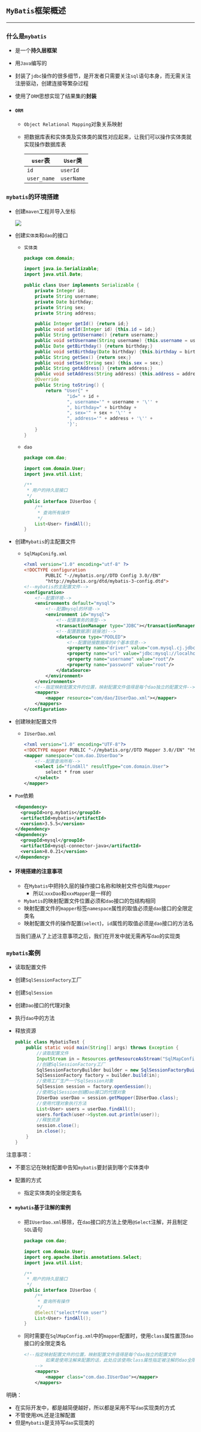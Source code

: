 ## `MyBatis`框架概述

---

### 什么是`mybatis`

- 是一个**持久层框架**
- 用`Java`编写的
- 封装了`jdbc`操作的很多细节，是开发者只需要关注`sql`语句本身，而无需关注注册驱动，创建连接等繁杂过程
- 使用了`ORM`思想实现了结果集的**封装**

- #### `ORM`

  - `Object Relational Mapping`对象关系映射

  - 把数据库表和实体类及实体类的属性对应起来，让我们可以操作实体类就实现操作数据库表

    | `user`表    | `User`类   |
    | ----------- | ---------- |
    | `id`        | `userId`   |
    | `user_name` | `userName` |

### `mybatis`的环境搭建

- 创建`maven`工程并导入坐标

  ![](https://tva1.sinaimg.cn/large/007S8ZIlly1ghhjnzgvpxj30d40hy75f.jpg)

- 创建`实体类`和`dao`的接口

  - `实体类`

    ```java
    package com.domain;
    
    import java.io.Serializable;
    import java.util.Date;
    
    public class User implements Serializable {
        private Integer id;
        private String username;
        private Date birthday;
        private String sex;
        private String address;
    
        public Integer getId() {return id;}
        public void setId(Integer id) {this.id = id;}
        public String getUsername() {return username;}
        public void setUsername(String username) {this.username = username;}
        public Date getBirthday() {return birthday;}
        public void setBirthday(Date birthday) {this.birthday = birthday;}
        public String getSex() {return sex;}
        public void setSex(String sex) {this.sex = sex;}
        public String getAddress() {return address;}
        public void setAddress(String address) {this.address = address;}
        @Override
        public String toString() {
            return "User{" +
                    "id=" + id +
                    ", username='" + username + '\'' +
                    ", birthday=" + birthday +
                    ", sex='" + sex + '\'' +
                    ", address='" + address + '\'' +
                    '}';
        }
    }
    ```

  - `dao`

    ```java
    package com.dao;
    
    import com.domain.User;
    import java.util.List;
    
    /**
     * 用户的持久层接口
     */
    public interface IUserDao {
        /**
         * 查询所有操作
         */
        List<User> findAll();
    }
    ```

    

- 创建`Mybatis`的主配置文件

  - `SqlMapConifg.xml`

    ```xml
    <?xml version="1.0" encoding="utf-8" ?>
    <!DOCTYPE configuration
            PUBLIC "-//mybatis.org//DTD Config 3.0//EN"
            "http://mybatis.org/dtd/mybatis-3-config.dtd">
    <!--mybatis的主配置文件-->
    <configuration>
        <!--配置环境-->
        <environments default="mysql">
            <!--配置mysql的环境-->
            <environment id="mysql">
                <!--配置事务的类型-->
                <transactionManager type="JDBC"></transactionManager>
                <!--配置数据源(链接池)-->
                <dataSource type="POOLED">
                    <!--配置链接数据库的4个基本信息-->
                    <property name="driver" value="com.mysql.cj.jdbc.Driver"/>
                    <property name="url" value="jdbc:mysql://localhost:3306/eesy_mybatis"/>
                    <property name="username" value="root"/>
                    <property name="password" value="root"/>
                </dataSource>
            </environment>
        </environments>
        <!--指定映射配置文件的位置，映射配置文件值得是每个dao独立的配置文件-->
        <mappers>
            <mapper resource="com/dao/IUserDao.xml"></mapper>
        </mappers>
    </configuration>
    ```

    

- 创建映射配置文件

  - `IUserDao.xml`

    ```xml
    <?xml version="1.0" encoding="UTF-8"?>
    <!DOCTYPE mapper PUBLIC "-//mybatis.org//DTD Mapper 3.0//EN" "http://mybatis.org/dtd/mybatis-3-mapper.dtd">
    <mapper namespace="com.dao.IUserDao">
        <!--配置查询所有-->
        <select id="findAll" resultType="com.domain.User">
            select * from user
        </select>
    </mapper>
    ```

- `Pom`依赖

  ```xml
  <dependency>
    <groupId>org.mybatis</groupId>
    <artifactId>mybatis</artifactId>
    <version>3.5.5</version>
  </dependency>
  <dependency>
    <groupId>mysql</groupId>
    <artifactId>mysql-connector-java</artifactId>
    <version>8.0.21</version>
  </dependency>
  ```

  

- #### 环境搭建的注意事项

  - 在`Mybatis`中把持久层的操作接口名称和映射文件也叫做:`Mapper`
    - 所以:`xxxDao`和`xxxMapper`是一样的
  - `Mybatis`的映射配置文件位置必须和`dao`接口的包结构相同
  - 映射配置文件的`mapper`标签`namespace`属性的取值必须是`dao`接口的全限定类名
  - 映射配置文件的操作配置(`select`)，`id`属性的取值必须是`dao`接口的方法名

  当我们遵从了上述注意事项之后，我们在开发中就无需再写`dao`的实现类

### `mybatis`案例

- 读取配置文件

- 创建`SqlSessionFactory`工厂

- 创建`SqlSession`

- 创建`Dao`接口的代理对象

- 执行`dao`中的方法

- 释放资源

  ```java
  public class MybatisTest {
      public static void main(String[] args) throws Exception {
          //读取配置文件
          InputStream in = Resources.getResourceAsStream("SqlMapConfig.xml");
          //创建SqlSessionFactory工厂
          SqlSessionFactoryBuilder builder = new SqlSessionFactoryBuilder();
          SqlSessionFactory factory = builder.build(in);
          //使用工厂生产一个SqlSession对象
          SqlSession session = factory.openSession();
          //使用SqlSession创建Dao接口的代理对象
          IUserDao userDao = session.getMapper(IUserDao.class);
          //使用代理对象执行方法
          List<User> users = userDao.findAll();
          users.forEach(user->System.out.println(user));
          //释放资源
          session.close();
          in.close();
      }
  }
  ```

  

注意事项：

- 不要忘记在映射配置中告知`mybatis`要封装到哪个实体类中

- 配置的方式

  - 指定实体类的全限定类名

- #### `mybatis`基于注解的案例

  - 把`IUserDao.xml`移除，在`dao`接口的方法上使用`@Select`注解，并且制定`SQL`语句

    ```java
    package com.dao;
    
    import com.domain.User;
    import org.apache.ibatis.annotations.Select;
    import java.util.List;
    
    /**
     * 用户的持久层接口
     */
    public interface IUserDao {
        /**
         * 查询所有操作
         */
        @Select("select*from user")
        List<User> findAll();
    }
    ```

    

  - 同时需要在`SqlMapConfig.xml`中的`mapper`配置时，使用`class`属性置顶`dao`接口的全限定类名

    ```xml
    <!--指定映射配置文件的位置，映射配置文件值得是每个dao独立的配置文件
            如果是使用注解来配置的话，此处应该使用class属性指定被注解的dao全限定类名
        -->
        <mappers>
            <mapper class="com.dao.IUserDao"></mapper>
        </mappers>
    ```

    

明确：

- 在实际开发中，都是越简便越好，所以都是采用不写`dao`实现类的方式
- 不管使用`XML`还是注解配置
- 但是`Mybatis`是支持写`dao`实现类的